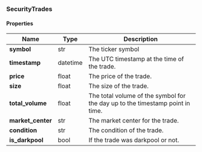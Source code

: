 

[//]: # (CLASS:SecurityTrades)

[//]: # (KIND:object)

### SecurityTrades

#### Properties

[//]: # (START_DEFINITION)

Name | Type | Description
------------ | ------------- | -------------
**symbol** | str | The ticker symbol &nbsp;
**timestamp** | datetime | The UTC timestamp at the time of the trade. &nbsp;
**price** | float | The price of the trade. &nbsp;
**size** | float | The size of the trade. &nbsp;
**total_volume** | float | The total volume of the symbol for the day up to the timestamp point in time. &nbsp;
**market_center** | str | The market center for the trade. &nbsp;
**condition** | str | The condition of the trade. &nbsp;
**is_darkpool** | bool | If the trade was darkpool or not. &nbsp;

[//]: # (END_DEFINITION)



